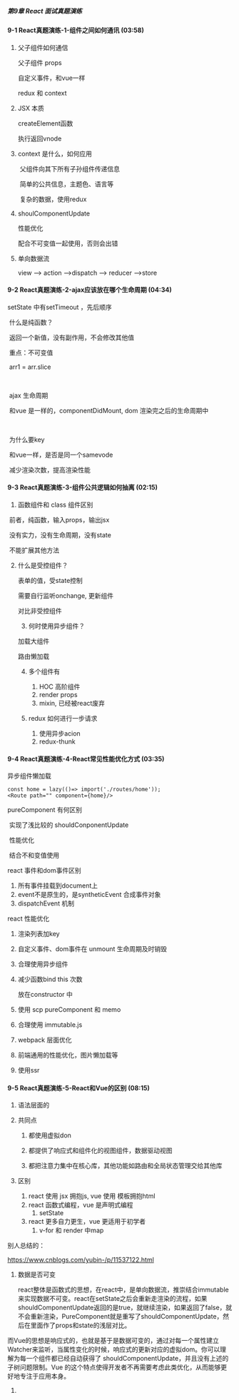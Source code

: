 ##### 第9章 React 面试真题演练

#### 9-1 React真题演练-1-组件之间如何通讯 (03:58)

1. 父子组件如何通信

   父子组件 props

   自定义事件，和vue一样

   redux 和 context

   

2. JSX 本质

   createElement函数

   执行返回vnode

3. context 是什么，如何应用

   ​	父组件向其下所有子孙组件传递信息

   ​	简单的公共信息，主题色、语言等

   ​	复杂的数据，使用redux

4. shoulComponentUpdate

   性能优化

   配合不可变值一起使用，否则会出错

5. 单向数据流

   view ——> action ——>dispatch ——> reducer ——>store

   

####  9-2 React真题演练-2-ajax应该放在哪个生命周期 (04:34)

setState 中有setTimeout ，先后顺序



​		什么是纯函数？

​			返回一个新值，没有副作用，不会修改其他值

​			重点：不可变值

​			arr1 = arr.slice

​	

​	ajax 生命周期

​		和vue 是一样的，componentDidMount, dom 渲染完之后的生命周期中

​	

​	为什么要key

​		和vue一样，是否是同一个samevode

​		减少渲染次数，提高渲染性能



#### 9-3 React真题演练-3-组件公共逻辑如何抽离 (02:15)

1. 函数组件和 class 组件区别

​	前者，纯函数，输入props，输出jsx

​	没有实力，没有生命周期，没有state

​	不能扩展其他方法



  2. 什么是受控组件？

     表单的值，受state控制

     需要自行监听onchange, 更新组件

     对比非受控组件

     

		3. 何时使用异步组件？

     加载大组件

     路由懒加载

		4. 多个组件有

     		1. HOC 高阶组件
     		2. render props
     		3. mixin, 已经被react废弃

		5. redux 如何进行一步请求

     		1. 使用异步acion
     		2. redux-thunk

     

####  9-4 React真题演练-4-React常见性能优化方式 (03:35)

异步组件懒加载

```
const home = lazy(()=> import('./routes/home'));
<Route path="" component={home}/>
```

pureComponent 有何区别

​	实现了浅比较的 shouldConponentUpdate

​	性能优化

​	结合不和变值使用



react 事件和dom事件区别

1. 所有事件挂载到document上
2. event不是原生的，是syntheticEvent 合成事件对象
3. dispatchEvent 机制



react 性能优化

1. 渲染列表加key

2. 自定义事件、dom事件在 unmount 生命周期及时销毁

3. 合理使用异步组件

4. 减少函数bind this 次数

   放在constructor 中

5. 使用 scp pureComponent  和 memo

6. 合理使用 immutable.js

7. webpack 层面优化

8. 前端通用的性能优化，图片懒加载等

9. 使用ssr

####  9-5 React真题演练-5-React和Vue的区别 (08:15)

1. 语法层面的

2. 共同点

   1. 都使用虚拟don

   2. 都提供了响应式和组件化的视图组件，数据驱动视图

   3. 都把注意力集中在核心库，其他功能如路由和全局状态管理交给其他库

      

      

3. 区别

   1. react 使用 jsx 拥抱js,  vue 使用 模板拥抱html
   2. react 函数式编程，vue 是声明式编程
      1. setState
   3. react 更多自力更生，vue 更适用于初学者
      1. v-for 和 render 中map



别人总结的：

https://www.cnblogs.com/yubin-/p/11537122.html

1. 数据是否可变

   ​	react整体是函数式的思想，在react中，是单向数据流，推崇结合immutable来实现数据不可变。react在setState之后会重新走渲染的流程，如果shouldComponentUpdate返回的是true，就继续渲染，如果返回了false，就不会重新渲染，PureComponent就是重写了shouldComponentUpdate，然后在里面作了props和state的浅层对比。



​	而Vue的思想是响应式的，也就是基于是数据可变的，通过对每一个属性建立Watcher来监听，当属性变化的时候，响应式的更新对应的虚拟dom。你可以理解为每一个组件都已经自动获得了 shouldComponentUpdate，并且没有上述的子树问题限制。Vue 的这个特点使得开发者不再需要考虑此类优化，从而能够更好地专注于应用本身。

1. 









